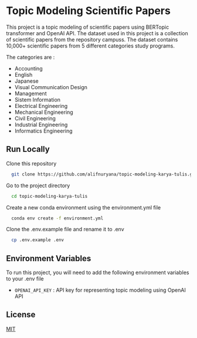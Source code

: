 # Topic Modeling Scientific Papers

This project is a topic modeling of scientific papers using BERTopic transformer and OpenAI API. The dataset
used in this project is a collection of scientific papers from the repository campuss.
The dataset contains 10,000+ scientific papers from 5 different categories study programs. 

The categories are :
- Accounting
- English
- Japanese
- Visual Communication Design
- Management
- Sistem Information
- Electrical Engineering
- Mechanical Engineering
- Civil Engineering
- Industrial Engineering
- Informatics Engineering

## Run Locally

Clone this repository

```bash
  git clone https://github.com/alifnuryana/topic-modeling-karya-tulis.git
```

Go to the project directory

```bash
  cd topic-modeling-karya-tulis
```

Create a new conda environment using the environment.yml file

```bash
  conda env create -f environment.yml
```

Clone the .env.example file and rename it to .env

```bash
  cp .env.example .env
```

## Environment Variables

To run this project, you will need to add the following environment variables to your .env file

- `OPENAI_API_KEY` : API key for representing topic modeling using OpenAI API

## License

[MIT](https://choosealicense.com/licenses/mit/)